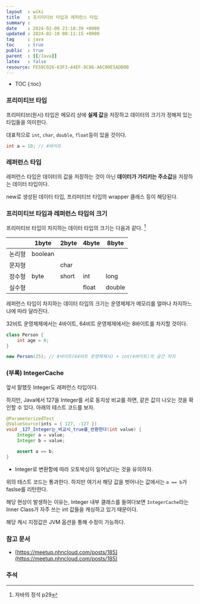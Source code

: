 ```yaml
---
layout  : wiki
title   : 프리미티브 타입과 레퍼런스 타입
summary : 
date    : 2024-02-09 23:18:39 +0900
updated : 2024-02-10 00:11:15 +0900
tag     : java 
toc     : true
public  : true
parent  : [[/Java]] 
latex   : false
resource: FE59C026-63F3-44EF-8C86-A6C00E5ADB0B
---
```

* TOC
{:toc}

### 프리미티브 타입

프리미티브(원시) 타입은 메모리 상에 **실제 값**을 저장하고 데이터의 크기가 정해져 있는 타입들을 의미한다.

대표적으로 `int`, `char`, `double`, `float`등이 있을 것이다.

```java
int a = 10; // 4바이트
```

### 레퍼런스 타입

레퍼런스 타입은 데이터의 값을 저장하는 것이 아닌 **데이터가 가리키는 주소값**을 저장하는 데이터 타입이다.

new로 생성된 데이터 타입, 프리미티브 타입의 wrapper 클래스 등이 해당된다.

### 프리미티브 타입과 레퍼런스 타입의 크기

프리미티브 타입이 차지하는 데이터 타입의 크기는 다음과 같다. [^1]

|        | 1byte   | 2byte | 4byte   | 8byte  |
|--------|---------|-------|---------|--------|
| 논리형 | boolean |       |         |        |
| 문자형 |         | char  |         |        |
| 정수형 | byte    | short | int     | long   |
| 실수형 |         |       | float   | double |

레퍼런스 타입이 차지하는 데이터 타입의 크기는 운영체제가 메모리를 얼마나 차지하느냐에 따라 달라진다.

32비트 운영체제에서는 4바이트, 64비트 운영체제에서는 8바이트를 차지할 것이다.

```java
class Person {
	int age = 0;
}

new Person(25); // 8바이트(64비트 운영체제시) + int(4바이트)의 공간 차지
```

### (부록) IntegerCache

앞서 말했듯 Integer도 레퍼런스 타입이다. 

하지만, Java에서 127을 Integer를 서로 동치성 비교를 하면, 같은 값이 나오는 것을 확인할 수 있다. 아래의 테스트 코드를 보자.

```java
@ParameterizedTest
@ValueSource(ints = { 127, -127 })
void _127_Integer는_비교시_true를_반환한다(int value) {
	Integer a = value;
	Integer b = value;

	assert a == b;
}
```

- Integer로 변환함에 따라 오토박싱이 일어났다는 것을 유의하자.

위의 테스트 코드는 통과한다. 하지만 여기서 해당 값을 벗어나는 값에서는 `a == b`가 faslse를 리턴한다.

해당 현상이 발생하는 이유는, Integer 내부 클래스를 들여다보면 `IntegerCache`라는 Inner Class가 자주 쓰는 int 값들을 캐싱하고 있기 때문이다.

해당 캐시 지정값은 JVM 옵션을 통해 수정이 가능하다.

### 참고 문서
- [https://meetup.nhncloud.com/posts/185](https://meetup.nhncloud.com/posts/185)

### 주석

[^1]: 자바의 정석 p29
